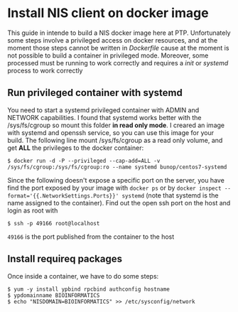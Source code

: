 
Install NIS client on docker image
==================================

This guide in intende to build a NIS docker image here at PTP. Unfortunately some steps involve a privileged access on docker resources, and at the moment those steps cannot be written in *Dockerfile* cause at the moment is not possible to build a container in privileged mode. Moreover, some processed must be running to work correctly and requires a *init* or *systemd* process to work correctly

## Run privileged container with systemd

You need to start a systemd privileged container with ADMIN and NETWORK capabilities. I found that systemd works better with the /sys/fs/cgroup so mount this folder **in read only mode**. I creared an image with systemd and openssh service, so you can use this image for your build. The following line mount /sys/fs/cgroup as a read only volume, and get **ALL** the privileges to the docker container:


```
$ docker run -d -P --privileged --cap-add=ALL -v /sys/fs/cgroup:/sys/fs/cgroup:ro --name systemd bunop/centos7-systemd
```

Since the following doesn't expose a specific port on the server, you have find the port exposed by your image with `docker ps` or by 
`docker inspect --format='{{.NetworkSettings.Ports}}' systemd` (note that systemd is the name assigned to the container). Find out the open ssh port on the host and login as root with 


```
$ ssh -p 49166 root@localhost
```

`49166` is the port published from the container to the host

## Install requireq packages

Once inside a container, we have to do some steps:

```
$ yum -y install ypbind rpcbind authconfig hostname
$ ypdomainname BIOINFORMATICS
$ echo "NISDOMAIN=BIOINFORMATICS" >> /etc/sysconfig/network
```


